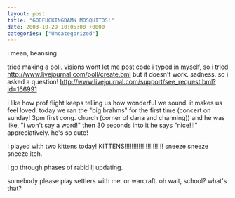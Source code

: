```yaml
---
layout: post
title: "GODFUCKINGDAMN MOSQUITOS!"
date: 2003-10-29 10:05:00 +0000
categories: ["Uncategorized"]
---
```


i mean, beansing. 

tried making a poll. visions wont let me post code i typed in myself, so i tried http://www.livejournal.com/poll/create.bml but it doesn't work. sadness. so i asked a question! http://www.livejournal.com/support/see_request.bml?id=166991

i like how prof flight keeps telling us how wonderful we sound. it makes us feel loved. today we ran the "big brahms" for the first time (concert on sunday! 3pm first cong. church (corner of dana and channing)) and he was like, "i won't say a word!" then 30 seconds into it he says "nice!!!" appreciatively. he's so cute!

i played with two kittens today! KITTENS!!!!!!!!!!!!!!!!!!!!!! sneeze sneeze sneeze itch.

i go through phases of rabid lj updating.

somebody please play settlers with me. or warcraft. oh wait, school? what's that?